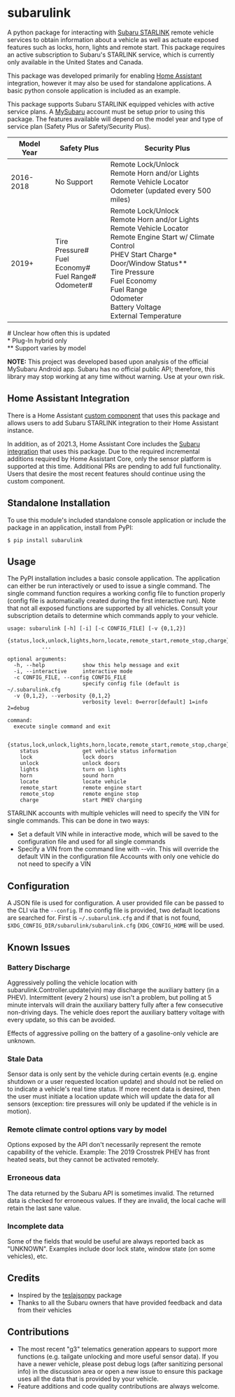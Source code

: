 # subarulink
A python package for interacting with [Subaru STARLINK](https://www.subaru.com/owners/starlink/safety-security.html) remote vehicle services to obtain information about a vehicle as well as actuate exposed features such as locks, horn, lights and remote start. This package requires an active subscription to Subaru's STARLINK service, which is currently only available in the United States and Canada. 

This package was developed primarily for enabling [Home Assistant](https://www.home-assistant.io/) integration, however it may also be used for standalone applications.  A basic python console application is included as an example.

This package supports Subaru STARLINK equipped vehicles with active service plans. A [MySubaru](https://www.mysubaru.com) account must be setup prior to using this package. The features available will depend on the model year and type of service plan (Safety Plus or Safety/Security Plus).


| Model Year   | Safety Plus | Security Plus |
|--------------|-------------|---------------|
| 2016-2018    |  No Support | Remote Lock/Unlock <br> Remote Horn and/or Lights <br> Remote Vehicle Locator <br> Odometer (updated every 500 miles) 
| 2019+        |  Tire Pressure# <br> Fuel Economy# <br> Fuel Range# <br> Odometer#     |Remote Lock/Unlock <br> Remote Horn and/or Lights <br> Remote Vehicle Locator <br> Remote Engine Start w/ Climate Control <br> PHEV Start Charge* <br> Door/Window Status** <br> Tire Pressure <br> Fuel Economy <br> Fuel Range <br> Odometer <br> Battery Voltage <br> External Temperature

\# Unclear how often this is updated <br>
\* Plug-In hybrid only <br>
\*\* Support varies by model

**NOTE:**  This project was developed based upon analysis of the official MySubaru Android app. Subaru has no official public API; therefore, this library may stop working at any time without warning.  Use at your own risk.


## Home Assistant Integration

There is a Home Assistant [custom component](https://github.com/G-Two/homeassistant-subaru) that uses this package and allows users to add Subaru STARLINK integration to their Home Assistant instance.

In addition, as of 2021.3, Home Assistant Core includes the [Subaru integration](https://www.home-assistant.io/integrations/subaru/) that uses this package. Due to the required incremental additions required by Home Assistant Core, only the sensor platform is supported at this time. Additional PRs are pending to add full functionality. Users that desire the most recent features should continue using the custom component.

## Standalone Installation
To use this module's included standalone console application or include the package in an application, install from PyPI:

    $ pip install subarulink

## Usage
The PyPI installation includes a basic console application.  The application can either be run interactively or used to issue a single command.  The single command function requires a working config file to function properly (config file is automatically created during the first interactive run).  Note that not all exposed functions are supported by all vehicles. Consult your subscription details to determine which commands apply to your vehicle.

```
usage: subarulink [-h] [-i] [-c CONFIG_FILE] [-v {0,1,2}]
           {status,lock,unlock,lights,horn,locate,remote_start,remote_stop,charge}
           ...

optional arguments:
  -h, --help            show this help message and exit
  -i, --interactive     interactive mode
  -c CONFIG_FILE, --config CONFIG_FILE
                        specify config file (default is ~/.subarulink.cfg
  -v {0,1,2}, --verbosity {0,1,2}
                        verbosity level: 0=error[default] 1=info 2=debug

command:
  execute single command and exit

  {status,lock,unlock,lights,horn,locate,remote_start,remote_stop,charge}
    status              get vehicle status information
    lock                lock doors
    unlock              unlock doors
    lights              turn on lights
    horn                sound horn
    locate              locate vehicle
    remote_start        remote engine start
    remote_stop         remote engine stop
    charge              start PHEV charging
```
STARLINK accounts with multiple vehicles will need to specify the VIN for single commands.  This can be done in two ways:
- Set a default VIN while in interactive mode, which will be saved to the configuration file and used for all single commands
- Specify a VIN from the command line with --vin.  This will override the default VIN in the configuration file
Accounts with only one vehicle do not need to specify a VIN

## Configuration
A JSON file is used for configuration. A user provided file can be passed to the CLI via the `--config`. If no config file is provided, two default locations are searched for. First is `~/.subarulink.cfg` and if that is not found, `$XDG_CONFIG_DIR/subarulink/subarulink.cfg` (`XDG_CONFIG_HOME` will be used.

## Known Issues
### Battery Discharge
Aggressively polling the vehicle location with subarulink.Controller.update(vin) may discharge the auxiliary battery (in a PHEV).  Intermittent (every 2 hours) use isn't a problem, but polling at 5 minute intervals will drain the auxiliary battery fully after a few consecutive non-driving days.  The vehicle does report the auxiliary battery voltage with every update, so this can be avoided.  

Effects of aggressive polling on the battery of a gasoline-only vehicle are unknown.

### Stale Data
Sensor data is only sent by the vehicle during certain events (e.g. engine shutdown or a user requested location update) and should not be relied on to indicate a vehicle's real time status. If more recent data is desired, then the user must initiate a location update which will update the data for all sensors (exception: tire pressures will only be updated if the vehicle is in motion).

### Remote climate control options vary by model
Options exposed by the API don't necessarily represent the remote capability of the vehicle. Example: The 2019 Crosstrek PHEV has front heated seats, but they cannot be activated remotely.

### Erroneous data
The data returned by the Subaru API is sometimes invalid. The returned data is checked for erroneous values.  If they are invalid, the local cache will retain the last sane value.

### Incomplete data
Some of the fields that would be useful are always reported back as "UNKNOWN".  Examples include door lock state, window state (on some vehicles), etc.

## Credits
- Inspired by the [teslajsonpy](https://github.com/zabuldon/teslajsonpy) package
- Thanks to all the Subaru owners that have provided feedback and data from their vehicles

## Contributions
- The most recent "g3" telematics generation appears to support more functions (e.g. tailgate unlocking and more useful sensor data). If you have a newer vehicle, please post debug logs (after sanitizing personal info) in the discussion area or open a new issue to ensure this package uses all the data that is provided by your vehicle.
- Feature additions and code quality contributions are always welcome.
